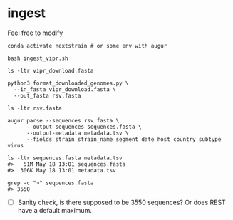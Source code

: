 # ingest

Feel free to modify

```
conda activate nextstrain # or some env with augur

bash ingest_vipr.sh

ls -ltr vipr_download.fasta

python3 format_downloaded_genomes.py \
  --in_fasta vipr_download.fasta \
  --out_fasta rsv.fasta
  
ls -ltr rsv.fasta

augur parse --sequences rsv.fasta \
      --output-sequences sequences.fasta \
      --output-metadata metadata.tsv \
      --fields strain strain_name segment date host country subtype virus

ls -ltr sequences.fasta metadata.tsv
#>   51M May 18 13:01 sequences.fasta
#>  306K May 18 13:01 metadata.tsv

grep -c ">" sequences.fasta
#> 3550
```

* [ ] Sanity check, is there supposed to be 3550 sequences? Or does REST have a default maximum.
